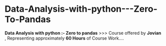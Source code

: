 # Data-Analysis-with-python---Zero-To-Pandas
**Data Analysis with python :- Zero to pandas** >>> Course offered by **Jovian** , Representing  approximately **60 Hours** of Course Work....
